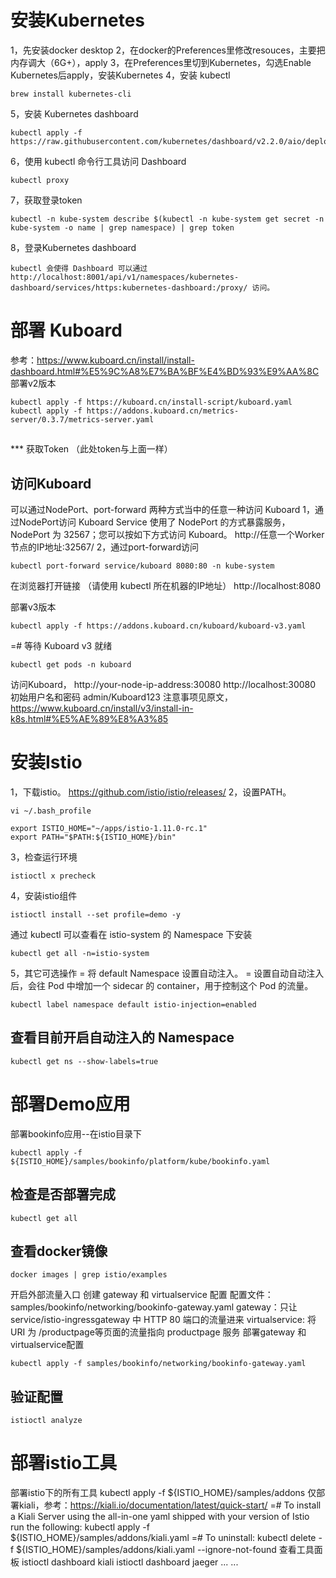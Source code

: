 # 安装Kubernetes
1，先安装docker desktop
2，在docker的Preferences里修改resouces，主要把内存调大（6G+），apply
3，在Preferences里切到Kubernetes，勾选Enable Kubernetes后apply，安装Kubernetes
4，安装 kubectl
```shell
brew install kubernetes-cli
```
5，安装 Kubernetes dashboard
```shell
kubectl apply -f https://raw.githubusercontent.com/kubernetes/dashboard/v2.2.0/aio/deploy/recommended.yaml
```
6，使用 kubectl 命令行工具访问 Dashboard
```shell
kubectl proxy
```
7，获取登录token
```shell
kubectl -n kube-system describe $(kubectl -n kube-system get secret -n kube-system -o name | grep namespace) | grep token
```
8，登录Kubernetes dashboard
```shell
kubectl 会使得 Dashboard 可以通过 http://localhost:8001/api/v1/namespaces/kubernetes-dashboard/services/https:kubernetes-dashboard:/proxy/ 访问。
```
# 部署 Kuboard
参考：https://www.kuboard.cn/install/install-dashboard.html#%E5%9C%A8%E7%BA%BF%E4%BD%93%E9%AA%8C
部署v2版本
```shell
kubectl apply -f https://kuboard.cn/install-script/kuboard.yaml
kubectl apply -f https://addons.kuboard.cn/metrics-server/0.3.7/metrics-server.yaml
```
## 
*** 获取Token （此处token与上面一样）

## 访问Kuboard
可以通过NodePort、port-forward 两种方式当中的任意一种访问 Kuboard
1，通过NodePort访问
Kuboard Service 使用了 NodePort 的方式暴露服务，NodePort 为 32567；您可以按如下方式访问 Kuboard。
http://任意一个Worker节点的IP地址:32567/
2，通过port-forward访问
```shell
kubectl port-forward service/kuboard 8080:80 -n kube-system
```
在浏览器打开链接 （请使用 kubectl 所在机器的IP地址）
http://localhost:8080

部署v3版本
```shell
kubectl apply -f https://addons.kuboard.cn/kuboard/kuboard-v3.yaml
```
=# 等待 Kuboard v3 就绪
```shell
kubectl get pods -n kuboard
```
访问Kuboard， http://your-node-ip-address:30080   http://localhost:30080
初始用户名和密码 admin/Kuboard123
注意事项见原文，https://www.kuboard.cn/install/v3/install-in-k8s.html#%E5%AE%89%E8%A3%85

# 安装Istio
1，下载istio。 https://github.com/istio/istio/releases/
2，设置PATH。
```shell
vi ~/.bash_profile

export ISTIO_HOME="~/apps/istio-1.11.0-rc.1"
export PATH="$PATH:${ISTIO_HOME}/bin"
```
3，检查运行环境
```shell
istioctl x precheck
```
4，安装istio组件
```shell
istioctl install --set profile=demo -y
```
通过 kubectl 可以查看在 istio-system 的 Namespace 下安装
```shell
kubectl get all -n=istio-system
```
5，其它可选操作
= 将 default Namespace 设置自动注入。
= 设置自动自动注入后，会往 Pod 中增加一个 sidecar 的 container，用于控制这个 Pod 的流量。
```shell
kubectl label namespace default istio-injection=enabled
```
## 查看目前开启自动注入的 Namespace
```shell
kubectl get ns --show-labels=true
```
# 部署Demo应用
部署bookinfo应用--在istio目录下
```shell
kubectl apply -f ${ISTIO_HOME}/samples/bookinfo/platform/kube/bookinfo.yaml
```
## 检查是否部署完成
```shell
kubectl get all
```
## 查看docker镜像
```shell
docker images | grep istio/examples
```
开启外部流量入口
创建 gateway 和 virtualservice 配置
配置文件：samples/bookinfo/networking/bookinfo-gateway.yaml
gateway：只让 service/istio-ingressgateway 中 HTTP 80 端口的流量进来
virtualservice: 将 URI 为 /productpage等页面的流量指向 productpage 服务
部署gateway 和 virtualservice配置
```shell
kubectl apply -f samples/bookinfo/networking/bookinfo-gateway.yaml
```
## 验证配置
```shell
istioctl analyze
```

# 部署istio工具
部署istio下的所有工具
kubectl apply -f ${ISTIO_HOME}/samples/addons
仅部署kiali，参考：https://kiali.io/documentation/latest/quick-start/
=# To install a Kiali Server using the all-in-one yaml shipped with your version of Istio run the following:
kubectl apply -f ${ISTIO_HOME}/samples/addons/kiali.yaml
=# To uninstall:
kubectl delete -f ${ISTIO_HOME}/samples/addons/kiali.yaml --ignore-not-found
查看工具面板
istioctl dashboard kiali
istioctl dashboard jaeger
... ...